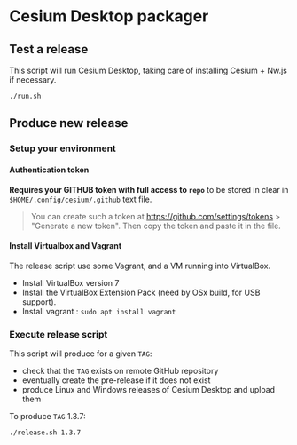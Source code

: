 # Cesium Desktop packager

## Test a release

This script will run Cesium Desktop, taking care of installing Cesium + Nw.js if necessary.

    ./run.sh

## Produce new release

### Setup your environment

#### Authentication token

**Requires your GITHUB token with full access to `repo`** to be stored in clear in `$HOME/.config/cesium/.github` text file.

> You can create such a token at https://github.com/settings/tokens > "Generate a new token". Then copy the token and paste it in the file.

#### Install Virtualbox and Vagrant

The release script use some Vagrant, and a VM running into VirtualBox.

- Install VirtualBox version 7
- Install the VirtualBox Extension Pack (need by OSx build, for USB support).
- Install vagrant : `sudo apt install vagrant`

### Execute release script

This script will produce for a given `TAG`:

* check that the `TAG` exists on remote GitHub repository
* eventually create the pre-release if it does not exist
* produce Linux and Windows releases of Cesium Desktop and upload them

To produce `TAG` 1.3.7:

    ./release.sh 1.3.7

